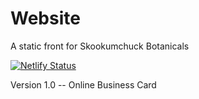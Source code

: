 # Website

A static front for Skookumchuck Botanicals

[![Netlify Status](https://api.netlify.com/api/v1/badges/32af36a1-8a8c-4b65-b2e4-3e9795e048b7/deploy-status)](https://app.netlify.com/sites/optimistic-kilby-5ed95c/deploys)

Version 1.0 -- Online Business Card

